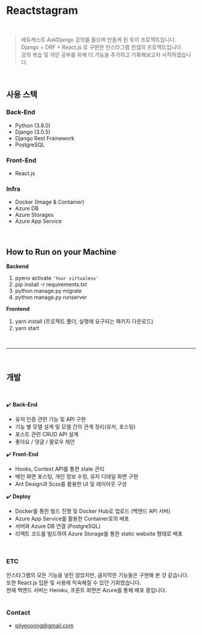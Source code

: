 # **Reactstagram**
<br />

> 에듀캐스트 AskDjango 강의를 들으며 만들게 된 토이 프로젝트입니다.  
> Django + DRF + React.js 로 구현한 인스타그램 컨셉의 프로젝트입니다.  
> 강의 복습 및 개인 공부를 위해 더 기능을 추가하고 기록해보고자 시작하였습니다.  
<br />

## **사용 스택**
### Back-End
  - Python (3.8.0)
  - Django (3.0.5)
  - Django Rest Framework
  - PostgreSQL
### Front-End
  - React.js
### Infra
  - Docker (Image & Container)
  - Azure DB
  - Azure Storages
  - Azure App Service
<br />

## **How to Run on your Machine**
**Backend**
  1. pyenv activate `'Your virtualenv'`
  2. pip install -r requirements.txt
  3. python manage.py migrate
  4. python manage.py runserver 

**Frontend**
1. yarn install (프로젝트 폴더, 실행에 요구되는 패키지 다운로드)
2. yarn start
<br />

------
<br />

## 개발
<br />

✔️ **Back-End**

- 유저 인증 관련 기능 및 API 구현
- 기능 별 모델 설계 및 모델 간의 관계 정리(유저, 포스팅)
- 포스트 관련 CRUD API 설계
- 좋아요 / 댓글 / 팔로우 제안

✔️ **Front-End**

- Hooks, Context API를 통한 state 관리
- 메인 화면 포스팅, 개인 정보 수정, 유저 디테일 화면 구현
- Ant Design과 Scss를 활용한 UI 및 레이아웃 구성

✔️ **Deploy**

- Docker를 통한 빌드 진행 및 Docker Hub로 업로드 (백엔드 API 서버)
- Azure App Service를 활용한 Container로의 배포
- 서버와 Azure DB 연결 (PostgreSQL)
- 리액트 코드를 빌드하여 Azure Storage를 통한 static website 형태로 배포
<br />

### ETC
인스타그램의 모든 기능을 넣진 않았지만, 큼지막한 기능들은 구현해 본 것 같습니다.  
또한 React.js 입문 및 사용에 익숙해질 수 있던 기회였습니다.  
현재 백엔드 서버는 Heroku, 프론트 화면은 Azure를 통해 배포 중입니다.  
<br />

### **Contact**
- pilyeooong@gmail.com
